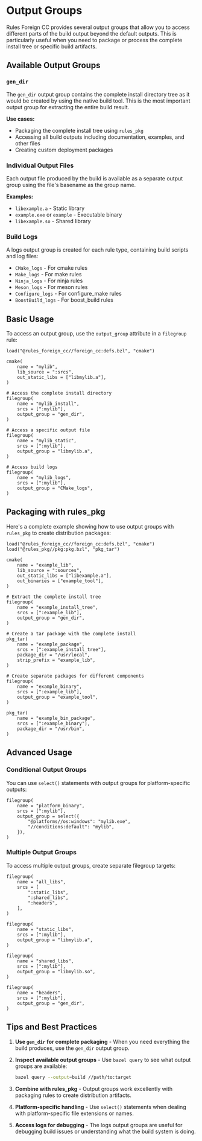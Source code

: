# Output Groups

Rules Foreign CC provides several output groups that allow you to access different parts of the build output beyond the default outputs. This is particularly useful when you need to package or process the complete install tree or specific build artifacts.

## Available Output Groups

### `gen_dir`

The `gen_dir` output group contains the complete install directory tree as it would be created by using the native build tool. This is the most important output group for extracting the entire build result.

**Use cases:**
- Packaging the complete install tree using `rules_pkg`
- Accessing all build outputs including documentation, examples, and other files
- Creating custom deployment packages

### Individual Output Files

Each output file produced by the build is available as a separate output group using the file's basename as the group name.

**Examples:**
- `libexample.a` - Static library
- `example.exe` or `example` - Executable binary
- `libexample.so` - Shared library

### Build Logs

A logs output group is created for each rule type, containing build scripts and log files:

- `CMake_logs` - For cmake rules
- `Make_logs` - For make rules  
- `Ninja_logs` - For ninja rules
- `Meson_logs` - For meson rules
- `Configure_logs` - For configure_make rules
- `BoostBuild_logs` - For boost_build rules

## Basic Usage

To access an output group, use the `output_group` attribute in a `filegroup` rule:

```starlark
load("@rules_foreign_cc//foreign_cc:defs.bzl", "cmake")

cmake(
    name = "mylib",
    lib_source = ":srcs",
    out_static_libs = ["libmylib.a"],
)

# Access the complete install directory
filegroup(
    name = "mylib_install",
    srcs = [":mylib"],
    output_group = "gen_dir",
)

# Access a specific output file
filegroup(
    name = "mylib_static",
    srcs = [":mylib"],
    output_group = "libmylib.a",
)

# Access build logs
filegroup(
    name = "mylib_logs",
    srcs = [":mylib"],
    output_group = "CMake_logs",
)
```

## Packaging with rules_pkg

Here's a complete example showing how to use output groups with `rules_pkg` to create distribution packages:

```starlark
load("@rules_foreign_cc//foreign_cc:defs.bzl", "cmake")
load("@rules_pkg//pkg:pkg.bzl", "pkg_tar")

cmake(
    name = "example_lib",
    lib_source = ":sources",
    out_static_libs = ["libexample.a"],
    out_binaries = ["example_tool"],
)

# Extract the complete install tree
filegroup(
    name = "example_install_tree",
    srcs = [":example_lib"],
    output_group = "gen_dir",
)

# Create a tar package with the complete install
pkg_tar(
    name = "example_package",
    srcs = [":example_install_tree"],
    package_dir = "/usr/local",
    strip_prefix = "example_lib",
)

# Create separate packages for different components
filegroup(
    name = "example_binary",
    srcs = [":example_lib"],
    output_group = "example_tool",
)

pkg_tar(
    name = "example_bin_package",
    srcs = [":example_binary"],
    package_dir = "/usr/bin",
)
```

## Advanced Usage

### Conditional Output Groups

You can use `select()` statements with output groups for platform-specific outputs:

```starlark
filegroup(
    name = "platform_binary",
    srcs = [":mylib"],
    output_group = select({
        "@platforms//os:windows": "mylib.exe",
        "//conditions:default": "mylib",
    }),
)
```

### Multiple Output Groups

To access multiple output groups, create separate filegroup targets:

```starlark
filegroup(
    name = "all_libs",
    srcs = [
        ":static_libs",
        ":shared_libs",
        ":headers",
    ],
)

filegroup(
    name = "static_libs",
    srcs = [":mylib"],
    output_group = "libmylib.a",
)

filegroup(
    name = "shared_libs", 
    srcs = [":mylib"],
    output_group = "libmylib.so",
)

filegroup(
    name = "headers",
    srcs = [":mylib"],
    output_group = "gen_dir",
)
```

## Tips and Best Practices

1. **Use `gen_dir` for complete packaging** - When you need everything the build produces, use the `gen_dir` output group.

2. **Inspect available output groups** - Use `bazel query` to see what output groups are available:
   ```bash
   bazel query --output=build //path/to:target
   ```

3. **Combine with rules_pkg** - Output groups work excellently with packaging rules to create distribution artifacts.

4. **Platform-specific handling** - Use `select()` statements when dealing with platform-specific file extensions or names.

5. **Access logs for debugging** - The logs output groups are useful for debugging build issues or understanding what the build system is doing.